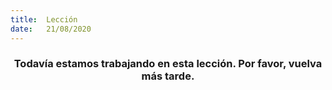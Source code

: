 ```yaml
---
title:  Lección
date:   21/08/2020
---
```


### <center>Todavía estamos trabajando en esta lección. Por favor, vuelva más tarde.</center>